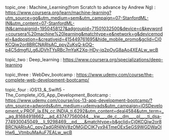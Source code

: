 topic_one : Machine_Learning(from Scratch to advance by Andrew Ng) : https://www.coursera.org/learn/machine-learning?utm_source=gg&utm_medium=sem&utm_campaign=07-StanfordML-IN&utm_content=07-StanfordML-IN&campaignid=1950458127&adgroupid=71501032500&device=c&keyword=coursera%20machine%20learning&matchtype=e&network=g&devicemodel=&adpostion=&creativeid=415449761695&hide_mobile_promo&gclid=Cj0KCQjw2or8BRCNARIsAC_ppyZuKsQ-kOQ-p4C5dmgfU_g6JDVhTYsRBc7mYaK2Xq-HDy-iq2pOyG8aAo4XEALw_wcB

topic_two : Deep_learning : https://www.coursera.org/specializations/deep-learning

topic_three : WebDev_bootcamp : https://www.udemy.com/course/the-complete-web-development-bootcamp/

topic_four : iOS13_&_Swift5 - The_Complete_iOS_App_Development_Bootcamp : https://www.udemy.com/course/ios-13-app-development-bootcamp/?utm_source=adwords&utm_medium=udemyads&utm_campaign=iOSDevelopment_v.PROF_la.EN_cc.INDIA_ti.6292&utm_content=deal4584&utm_term=_._ag_81684918662_._ad_437477560044_._kw__._de_c_._dm__._pl__._ti_dsa-774930045049_._li_9298469_._pd__._&matchtype=b&gclid=Cj0KCQjw2or8BRCNARIsAC_ppyZadGRf4NV8zOMGjDCIK7yx94TmeOExSeGS9WGDWaOlHw6__VtmbuMaAuF7EALw_wcB